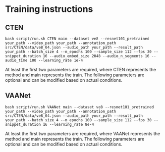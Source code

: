 # Training instructions

## CTEN

```
bash script/run.sh CTEN main --dataset ve8 --resnet101_pretrained your_path --video_path your_path --annotation_path src/CTEN/data/ve8_04.json --audio_path your_path --result_path your_path --batch_size 4 --n_epochs 100 --sample_size 112 --fps 30 --snippet_duration 16 --audio_embed_size 2048 --audio_n_segments 16 --audio_time 100 --learning_rate 1e-4

```
At least the first two parameters are required, where CTEN represents the method and main represents the train. The following parameters are optional and can be modified based on actual conditions.
## VAANet

```
bash script/run.sh VAANet main --dataset ve8 --resnet101_pretrained your_path --video_path your_path --annotation_path src/CTEN/data/ve8_04.json --audio_path your_path --result_path your_path --batch_size 4 --n_epochs 100 --sample_size 112 --fps 30 --snippet_duration 16 --learning_rate 8e-4

```
At least the first two parameters are required, where VAANet represents the method and main represents the train. The following parameters are optional and can be modified based on actual conditions.
